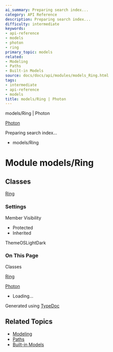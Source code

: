 ```yaml
---
ai_summary: Preparing search index...
category: API Reference
description: Preparing search index...
difficulty: intermediate
keywords:
- api-reference
- models
- photon
- ring
primary_topic: models
related:
- Modeling
- Paths
- Built-in Models
source: docs/docs/api/modules/models_Ring.html
tags:
- intermediate
- api-reference
- models
title: models/Ring | Photon
---
```

models/Ring | Photon

[Photon](../index.md)




Preparing search index...

* models/Ring

# Module models/Ring

## Classes

[Ring](../classes/models_Ring.Ring.md)

### Settings

Member Visibility

* Protected
* Inherited

ThemeOSLightDark

### On This Page

Classes

[Ring](#ring)

[Photon](../index.md)

* Loading...

Generated using [TypeDoc](https://typedoc.org/)

## Related Topics

- [Modeling](../index.md)
- [Paths](../index.md)
- [Built-in Models](../index.md)

